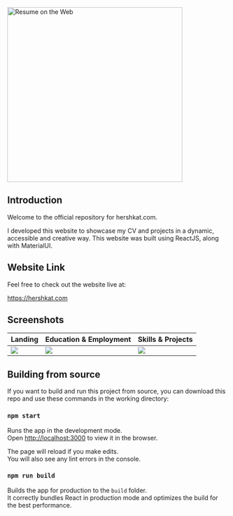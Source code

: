 <img src="https://i.imgur.com/cSoOhCp.png" alt="Resume on the Web" width="400px" />

## Introduction
Welcome to the official repository for hershkat.com. 

I developed this website to showcase my CV and projects in a dynamic, accessible and creative way. This website was built using ReactJS, along with MaterialUI. 

## Website Link
Feel free to check out the website live at: 

https://hershkat.com 

## Screenshots

| Landing                              | Education & Employment               | Skills & Projects                    |
| ------------------------------------ | ------------------------------------ | ------------------------------------ |
| ![](https://i.imgur.com/rk3glYC.png) | ![](https://i.imgur.com/NwmkObK.png) | ![](https://i.imgur.com/oTkFMkA.png) |

## Building from source

If you want to build and run this project from source, you can download this repo and use these commands in the working directory:

### `npm start`

Runs the app in the development mode.<br />
Open [http://localhost:3000](http://localhost:3000) to view it in the browser.

The page will reload if you make edits.<br />
You will also see any lint errors in the console.

### `npm run build`

Builds the app for production to the `build` folder.<br />
It correctly bundles React in production mode and optimizes the build for the best performance.
